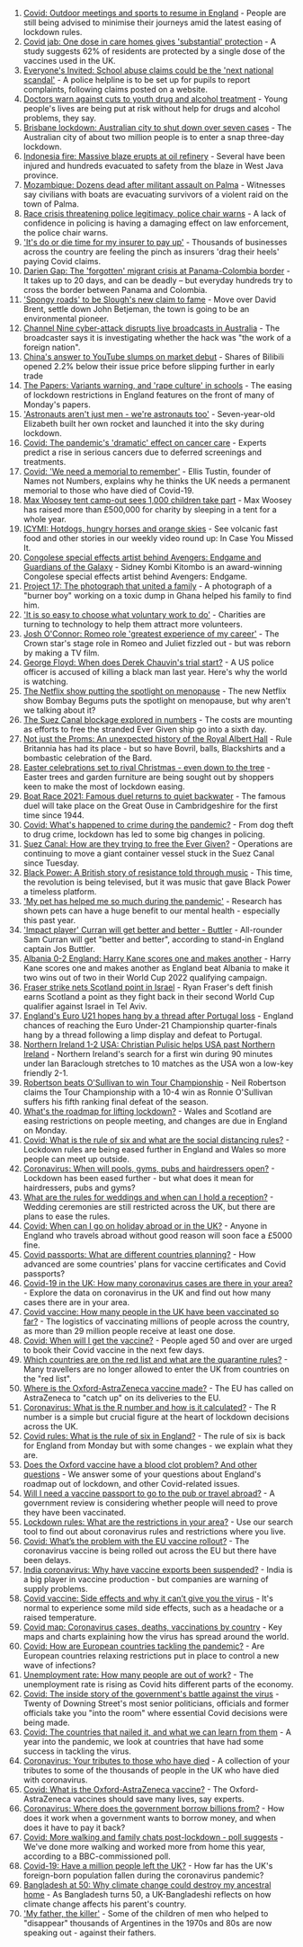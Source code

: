 1. [Covid: Outdoor meetings and sports to resume in England](https://www.bbc.co.uk/news/uk-56559173) - People are still being advised to minimise their journeys amid the latest easing of lockdown rules.
2. [Covid jab: One dose in care homes gives 'substantial' protection](https://www.bbc.co.uk/news/health-56540729) - A study suggests 62% of residents are protected by a single dose of the vaccines used in the UK.
3. [Everyone's Invited: School abuse claims could be the 'next national scandal'](https://www.bbc.co.uk/news/uk-56558487) - A police helpline is to be set up for pupils to report complaints, following claims posted on a website.
4. [Doctors warn against cuts to youth drug and alcohol treatment](https://www.bbc.co.uk/news/health-56541330) - Young people's lives are being put at risk without help for drugs and alcohol problems, they say.
5. [Brisbane lockdown: Australian city to shut down over seven cases](https://www.bbc.co.uk/news/world-australia-56559755) - The Australian city of about two million people is to enter a snap three-day lockdown.
6. [Indonesia fire: Massive blaze erupts at oil refinery](https://www.bbc.co.uk/news/world-asia-56560826) - Several have been injured and hundreds evacuated to safety from the blaze in West Java province.
7. [Mozambique: Dozens dead after militant assault on Palma](https://www.bbc.co.uk/news/world-africa-56557623) - Witnesses say civilians with boats are evacuating survivors of a violent raid on the town of Palma.
8. [Race crisis threatening police legitimacy, police chair warns](https://www.bbc.co.uk/news/uk-56559834) - A lack of confidence in policing is having a damaging effect on law enforcement, the police chair warns.
9. ['It's do or die time for my insurer to pay up'](https://www.bbc.co.uk/news/business-56535583) - Thousands of businesses across the country are feeling the pinch as insurers 'drag their heels' paying Covid claims.
10. [Darien Gap: The 'forgotten' migrant crisis at Panama-Colombia border](https://www.bbc.co.uk/news/world-latin-america-56544700) - It takes up to 20 days, and can be deadly – but everyday hundreds try to cross the border between Panama and Colombia.
11. ['Spongy roads' to be Slough's new claim to fame](https://www.bbc.co.uk/news/uk-56556943) - Move over David Brent, settle down John Betjeman, the town is going to be an environmental pioneer.
12. [Channel Nine cyber-attack disrupts live broadcasts in Australia](https://www.bbc.co.uk/news/world-australia-56554641) - The broadcaster says it is investigating whether the hack was "the work of a foreign nation".
13. [China's answer to YouTube slumps on market debut](https://www.bbc.co.uk/news/business-56560591) - Shares of Bilibili opened 2.2% below their issue price before slipping further in early trade
14. [The Papers: Variants warning, and 'rape culture' in schools](https://www.bbc.co.uk/news/blogs-the-papers-56559504) - The easing of lockdown restrictions in England features on the front of many of Monday's papers.
15. ['Astronauts aren't just men - we're astronauts too'](https://www.bbc.co.uk/news/uk-england-leicestershire-56445616) - Seven-year-old Elizabeth built her own rocket and launched it into the sky during lockdown.
16. [Covid: The pandemic's 'dramatic' effect on cancer care](https://www.bbc.co.uk/news/world-us-canada-56541223) - Experts predict a rise in serious cancers due to deferred screenings and treatments.
17. [Covid: 'We need a memorial to remember'](https://www.bbc.co.uk/news/uk-56544699) - Ellis Tustin, founder of Names not Numbers, explains why he thinks the UK needs a permanent memorial to those who have died of Covid-19.
18. [Max Woosey tent camp-out sees 1,000 children take part](https://www.bbc.co.uk/news/uk-england-devon-56548931) - Max Woosey has raised more than £500,000 for charity by sleeping in a tent for a whole year.
19. [ICYMI: Hotdogs, hungry horses and orange skies](https://www.bbc.co.uk/news/world-56540269) - See volcanic fast food and other stories in our weekly video round up: In Case You Missed It.
20. [Congolese special effects artist behind Avengers: Endgame and Guardians of the Galaxy](https://www.bbc.co.uk/news/world-africa-56545250) - Sidney Kombi Kitombo is an award-winning Congolese special effects artist behind Avengers: Endgame.
21. [Project 17: The photograph that united a family](https://www.bbc.co.uk/news/world-africa-56541869) - A photograph of a "burner boy" working on a toxic dump in Ghana helped his family to find him.
22. ['It is so easy to choose what voluntary work to do'](https://www.bbc.co.uk/news/business-56510893) - Charities are turning to technology to help them attract more volunteers.
23. [Josh O'Connor: Romeo role 'greatest experience of my career'](https://www.bbc.co.uk/news/entertainment-arts-56487343) - The Crown star's stage role in Romeo and Juliet fizzled out - but was reborn by making a TV film.
24. [George Floyd: When does Derek Chauvin's trial start?](https://www.bbc.co.uk/news/world-us-canada-56270334) - A US police officer is accused of killing a black man last year. Here's why the world is watching.
25. [The Netflix show putting the spotlight on menopause](https://www.bbc.co.uk/news/world-asia-india-56523148) - The new Netflix show Bombay Begums puts the spotlight on menopause, but why aren't we talking about it?
26. [The Suez Canal blockage explored in numbers](https://www.bbc.co.uk/news/business-56559073) - The costs are mounting as efforts to free the stranded Ever Given ship go into a sixth day.
27. [Not just the Proms: An unexpected history of the Royal Albert Hall](https://www.bbc.co.uk/news/uk-england-london-56428543) - Rule Britannia has had its place - but so have Bovril, balls, Blackshirts and a bombastic celebration of the Bard.
28. [Easter celebrations set to rival Christmas - even down to the tree](https://www.bbc.co.uk/news/business-56541002) - Easter trees and garden furniture are being sought out by shoppers keen to make the most of lockdown easing.
29. [Boat Race 2021: Famous duel returns to quiet backwater](https://www.bbc.co.uk/news/uk-england-cambridgeshire-56338056) - The famous duel will take place on the Great Ouse in Cambridgeshire for the first time since 1944.
30. [Covid: What's happened to crime during the pandemic?](https://www.bbc.co.uk/news/56463680) - From dog theft to drug crime, lockdown has led to some big changes in policing.
31. [Suez Canal: How are they trying to free the Ever Given?](https://www.bbc.co.uk/news/56523659) - Operations are continuing to move a giant container vessel stuck in the Suez Canal since Tuesday.
32. [Black Power: A British story of resistance told through music](https://www.bbc.co.uk/news/stories-56529301) - This time, the revolution is being televised, but it was music that gave Black Power a timeless platform.
33. ['My pet has helped me so much during the pandemic'](https://www.bbc.co.uk/news/newsbeat-56537990) - Research has shown pets can have a huge benefit to our mental health - especially this past year.
34. ['Impact player' Curran will get better and better - Buttler](https://www.bbc.co.uk/sport/cricket/56559124) - All-rounder Sam Curran will get "better and better", according to stand-in England captain Jos Buttler.
35. [Albania 0-2 England: Harry Kane scores one and makes another](https://www.bbc.co.uk/sport/football/56472933) - Harry Kane scores one and makes another as England beat Albania to make it two wins out of two in their World Cup 2022 qualifying campaign.
36. [Fraser strike nets Scotland point in Israel](https://www.bbc.co.uk/sport/football/56472932) - Ryan Fraser's deft finish earns Scotland a point as they fight back in their second World Cup qualifier against Israel in Tel Aviv.
37. [England's Euro U21 hopes hang by a thread after Portugal loss](https://www.bbc.co.uk/sport/football/56551054) - England chances of reaching the Euro Under-21 Championship quarter-finals hang by a thread following a limp display and defeat to Portugal.
38. [Northern Ireland 1-2 USA: Christian Pulisic helps USA past Northern Ireland](https://www.bbc.co.uk/sport/football/56472967) - Northern Ireland's search for a first win during 90 minutes under Ian Baraclough stretches to 10 matches as the USA won a low-key friendly 2-1.
39. [Robertson beats O'Sullivan to win Tour Championship](https://www.bbc.co.uk/sport/snooker/56552769) - Neil Robertson claims the Tour Championship with a 10-4 win as Ronnie O'Sullivan suffers his fifth ranking final defeat of the season.
40. [What's the roadmap for lifting lockdown?](https://www.bbc.co.uk/news/explainers-52530518) - Wales and Scotland are easing restrictions on people meeting, and changes are due in England on Monday.
41. [Covid: What is the rule of six and what are the social distancing rules?](https://www.bbc.co.uk/news/uk-51506729) - Lockdown rules are being eased further in England and Wales so more people can meet up outside.
42. [Coronavirus: When will pools, gyms, pubs and hairdressers open?](https://www.bbc.co.uk/news/explainers-53349989) - Lockdown has been eased further - but what does it mean for hairdressers, pubs and gyms?
43. [What are the rules for weddings and when can I hold a reception?](https://www.bbc.co.uk/news/explainers-52811509) - Wedding ceremonies are still restricted across the UK, but there are plans to ease the rules.
44. [Covid: When can I go on holiday abroad or in the UK?](https://www.bbc.co.uk/news/explainers-52646738) - Anyone in England who travels abroad without good reason will soon face a £5000 fine.
45. [Covid passports: What are different countries planning?](https://www.bbc.co.uk/news/world-europe-56522408) - How advanced are some countries' plans for vaccine certificates and Covid passports?
46. [Covid-19 in the UK: How many coronavirus cases are there in your area?](https://www.bbc.co.uk/news/uk-51768274) - Explore the data on coronavirus in the UK and find out how many cases there are in your area.
47. [Covid vaccine: How many people in the UK have been vaccinated so far?](https://www.bbc.co.uk/news/health-55274833) - The logistics of vaccinating millions of people across the country, as more than 29 million people receive at least one dose.
48. [Covid: When will I get the vaccine?](https://www.bbc.co.uk/news/health-55045639) - People aged 50 and over are urged to book their Covid vaccine in the next few days.
49. [Which countries are on the red list and what are the quarantine rules?](https://www.bbc.co.uk/news/explainers-52544307) - Many travellers are no longer allowed to enter the UK from countries on the "red list".
50. [Where is the Oxford-AstraZeneca vaccine made?](https://www.bbc.co.uk/news/56483766) - The EU has called on AstraZeneca to "catch up" on its deliveries to the EU.
51. [Coronavirus: What is the R number and how is it calculated?](https://www.bbc.co.uk/news/health-52473523) - The R number is a simple but crucial figure at the heart of lockdown decisions across the UK.
52. [Covid rules: What is the rule of six in England?](https://www.bbc.co.uk/news/health-56526587) - The rule of six is back for England from Monday but with some changes - we explain what they are.
53. [Does the Oxford vaccine have a blood clot problem? And other questions](https://www.bbc.co.uk/news/world-asia-china-51176409) - We answer some of your questions about England's roadmap out of lockdown, and other Covid-related issues.
54. [Will I need a vaccine passport to go to the pub or travel abroad?](https://www.bbc.co.uk/news/explainers-55718553) - A government review is considering whether people will need to prove they have been vaccinated.
55. [Lockdown rules: What are the restrictions in your area?](https://www.bbc.co.uk/news/uk-54373904) - Use our search tool to find out about coronavirus rules and restrictions where you live.
56. [Covid: What’s the problem with the EU vaccine rollout?](https://www.bbc.co.uk/news/explainers-52380823) - The coronavirus vaccine is being rolled out across the EU but there have been delays.
57. [India coronavirus: Why have vaccine exports been suspended?](https://www.bbc.co.uk/news/world-asia-india-55571793) - India is a big player in vaccine production - but companies are warning of supply problems.
58. [Covid vaccine: Side effects and why it can’t give you the virus](https://www.bbc.co.uk/news/health-56437270) - It's normal to experience some mild side effects, such as a headache or a raised temperature.
59. [Covid map: Coronavirus cases, deaths, vaccinations by country](https://www.bbc.co.uk/news/world-51235105) - Key maps and charts explaining how the virus has spread around the world.
60. [Covid: How are European countries tackling the pandemic?](https://www.bbc.co.uk/news/explainers-53640249) - Are European countries relaxing restrictions put in place to control a new wave of infections?
61. [Unemployment rate: How many people are out of work?](https://www.bbc.co.uk/news/business-52660591) - The unemployment rate is rising as Covid hits different parts of the economy.
62. [Covid: The inside story of the government's battle against the virus](https://www.bbc.co.uk/news/uk-politics-56361599) - Twenty of Downing Street's most senior politicians, officials and former officials take you "into the room" where essential Covid decisions were being made.
63. [Covid: The countries that nailed it, and what we can learn from them](https://www.bbc.co.uk/news/uk-56455030) - A year into the pandemic, we look at countries that have had some success in tackling the virus.
64. [Coronavirus: Your tributes to those who have died](https://www.bbc.co.uk/news/uk-52676411) - A collection of your tributes to some of the thousands of people in the UK who have died with coronavirus.
65. [Covid: What is the Oxford-AstraZeneca vaccine?](https://www.bbc.co.uk/news/health-55302595) - The Oxford-AstraZeneca vaccines should save many lives, say experts.
66. [Coronavirus: Where does the government borrow billions from?](https://www.bbc.co.uk/news/business-50504151) - How does it work when a government wants to borrow money, and when does it have to pay it back?
67. [Covid: More walking and family chats post-lockdown - poll suggests](https://www.bbc.co.uk/news/uk-56490823) - We've done more walking and worked more from home this year, according to a BBC-commissioned poll.
68. [Covid-19: Have a million people left the UK?](https://www.bbc.co.uk/news/uk-56435100) - How far has the UK's foreign-born population fallen during the coronavirus pandemic?
69. [Bangladesh at 50: Why climate change could destroy my ancestral home](https://www.bbc.co.uk/news/world-asia-56485667) - As Bangladesh turns 50, a UK-Bangladeshi reflects on how climate change affects his parent's country.
70. ['My father, the killer'](https://www.bbc.co.uk/news/stories-51379981) - Some of the children of men who helped to "disappear" thousands of Argentines in the 1970s and 80s are now speaking out - against their fathers.
